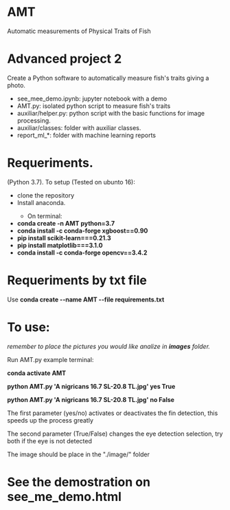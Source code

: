 # AMT
Automatic measurements of Physical Traits of Fish

# Advanced project 2
Create a Python software to automatically measure fish's traits giving a photo.

<ul>
<li>see_mee_demo.ipynb: jupyter notebook with a demo</li>
<li>AMT.py: isolated python script to measure fish's traits</li>
<li>auxiliar/helper.py: python script with the basic functions for image processing.</li>
<li>auxiliar/classes: folder with auxiliar classes.</li>
<li>report_ml_*: folder with machine learning reports</li>
</ul>

# Requeriments. 
(Python 3.7). To setup (Tested on ubunto 16):

<ul>
<li>clone the repository</li>
<li>Install anaconda.</li>


<ul>
<li>On terminal:</li>
</ul>
<li><b>conda create -n AMT python=3.7</b></li>
<li><b>conda install -c conda-forge xgboost==0.90</b></li>
<li><b>pip install scikit-learn===0.21.3</b></li>
<li><b>pip install matplotlib===3.1.0</b></li>
<li><b>conda install -c conda-forge opencv==3.4.2</b></li>
</ul>

# Requeriments by txt file
Use <b>conda create --name AMT --file requirements.txt</b>

# To use:
<i>remember to place the pictures you would like analize in <b>images</b> folder.</i>

Run AMT.py example terminal: 
<p><b> conda activate AMT</b></p>
<p><b> python AMT.py 'A nigricans 16.7 SL-20.8 TL.jpg' yes True</b></p>
<p><b> python AMT.py 'A nigricans 16.7 SL-20.8 TL.jpg' no False</b></p>

<p>The first parameter  (yes/no) activates or deactivates the fin detection, this speeds up the process greatly</p>
<p>The second parameter (True/False) changes the eye detection selection, try both if the eye is not detected</p>

The image should be
place in the "./image/" folder

# See the demostration on see_me_demo.html

